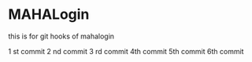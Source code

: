 # MAHALogin
this is for git hooks  of mahalogin

1 st commit
2 nd commit 
3 rd commit
4th commit
5th commit
6th commit



